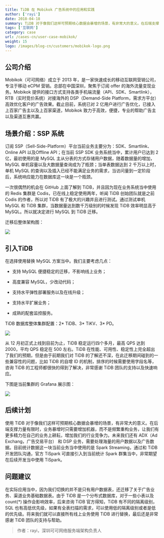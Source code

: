 ```yaml
---
title: TiDB 在 Mobikok 广告系统中的应用和实践
author: ['rayi']
date: 2018-04-18
summary: TiDB 对于像我们这样可预期核心数据会暴增的场景，有非常大的意义。在后端支撑力量有限时，业务暴增时只需要增加机器，而不是频繁重构业务，让我们有更多精力在自己的业务上耕耘。
tags: ['互联网']
category: case
url: /cases-cn/user-case-mobikok/
weight: 15
logo: /images/blog-cn/customers/mobikok-logo.png
---
```



## 公司介绍
Mobikok（可可网络）成立于 2013 年，是一家快速成长的移动互联网营销公司，专注于移动 eCPM 营销。总部在中国深圳，聚焦于订阅 offer 的海外流量变现业务。Mobikok 提供的接口方式支持各类手机端流量（API、SDK、Smartlink），RTB（实时竞价系统）对接海外的 DSP（Demand-Side Platform，需求方平台）高效优化客户的广告效果。截止目前，系统已对 2 亿用户进行广告优化，已接入上百家广告主以及上百家渠道，Mobikok 致力于高效，便捷，专业的帮助广告主以及渠道互惠共赢。
 
## 场景介绍：SSP 系统

订阅 SSP（Sell-Side-Platform）平台当前业务主要分为：SDK、Smartlink、Online API 以及Offline API；在当前 SSP SDK 业务系统当中，累计用户已达到 2 亿，最初使用的是 MySQL 主从分表的方式存储用户数据，随着数据量的增加，MySQL 单机容量以及大数据量查询成为了瓶颈；当单表数据达到 2 千万以上时，单机 MySQL 的查询以及插入已经不能满足业务的需求，当访问量到一定阶段后，系统响应能力在数据库这一块是一个瓶颈。

一次很偶然的机会在 GitHub 上面了解到 TiDB，并且因为现在业务系统当中使用的 Redis 集群是 Codis，已在线上稳定使用两年，听闻 TiDB 创始团队就是之前 Codis 的作者，所以对 TiDB 有了极大的兴趣并且进行测试。通过测试单机 MySQL 和 TiDB 集群，当数据量达到数千万级别的时候发现 TiDB 效率明显高于 MySQL。所以就决定进行 MySQL 到 TiDB 迁移。

迁移后整体架构图：

![](https://upload-images.jianshu.io/upload_images/542677-b8df2c47baab5455.png?imageMogr2/auto-orient/strip%7CimageView2/2/w/1240)


 
## 引入TiDB

在选择使用替换 MySQL 方案当中。我们主要考虑几点：

* 支持 MySQL 便捷稳定的迁移，不影响线上业务；

* 高度兼容 MySQL，少改动代码；

* 支持水平弹性部署服务以及在线升级；

* 支持水平扩展业务；

* 成熟的配套监控服务。

TiDB 数据库整体集群配置：2* TiDB、3* TiKV、3* PD。

![](https://upload-images.jianshu.io/upload_images/542677-c2158162bbe79cfb.png?imageMogr2/auto-orient/strip%7CimageView2/2/w/1240)

从 12 月初正式上线到目前为止，TiDB 稳定运行四个多月，最高 QPS 达到 2000，平均 QPS 稳定在 500 左右。TiDB 在性能、可用性、稳定性上完全超出了我们的预期，但是由于前期我们对 TiDB 的了解还不深，在此迁移期间碰到的一些兼容性的问题，比如 TiDB 的自增 ID 的机制，排序的时候需要使用字段名等，咨询 TiDB 的工程师都很快的得到了解决，非常感谢 TiDB 团队的支持以及快速响应。

下图是当前集群的 Grafana 展示图：

![](https://upload-images.jianshu.io/upload_images/542677-cc0dd3109183cdd6.png?imageMogr2/auto-orient/strip%7CimageView2/2/w/1240)


## 后续计划
使用 TiDB 对于像我们这样可预期核心数据会暴增的场景，有非常大的意义。在后端支撑力量有限时，业务暴增时只需要增加机器，而不是频繁重构业务，让我们有更多精力在自己的业务上耕耘，增加我们的行业竞争力。未来我们还有 ADX（Ad Exchang，广告交易平台） 和 DSP 业务，需要处理海量的用户数据以及广告数据。目前统计数据这一块当前业务当中使用的是 Spark Streaming，通过和 TiDB 开发团队沟通，官方 TiSpark 可直接引入到当前统计 Spark 群集当中，非常期望在后续开发当中使用 TiSpark。

## 问题建议
在实际应用当中，因为我们切换的并不是只有用户数据表，还迁移了关于广告业务、渠道业务基础数据表。由于 TiDB 是一个分布式数据库，对于一些小表以及 count(*) 操作会影响效率，后来咨询 TiDB 官方得知，TiDB 有不同的隔离级别，SQL 也有高低优先级，如果有全表扫描的需求，可以使用低的隔离级别或者是低的优先级。将来我们就可以直接所有线上业务使用 TiDB 进行替换，最后还是非常感谢 TiDB 团队的支持与帮助。

 
>作者：rayi，深圳可可网络服务端架构负责人
 


